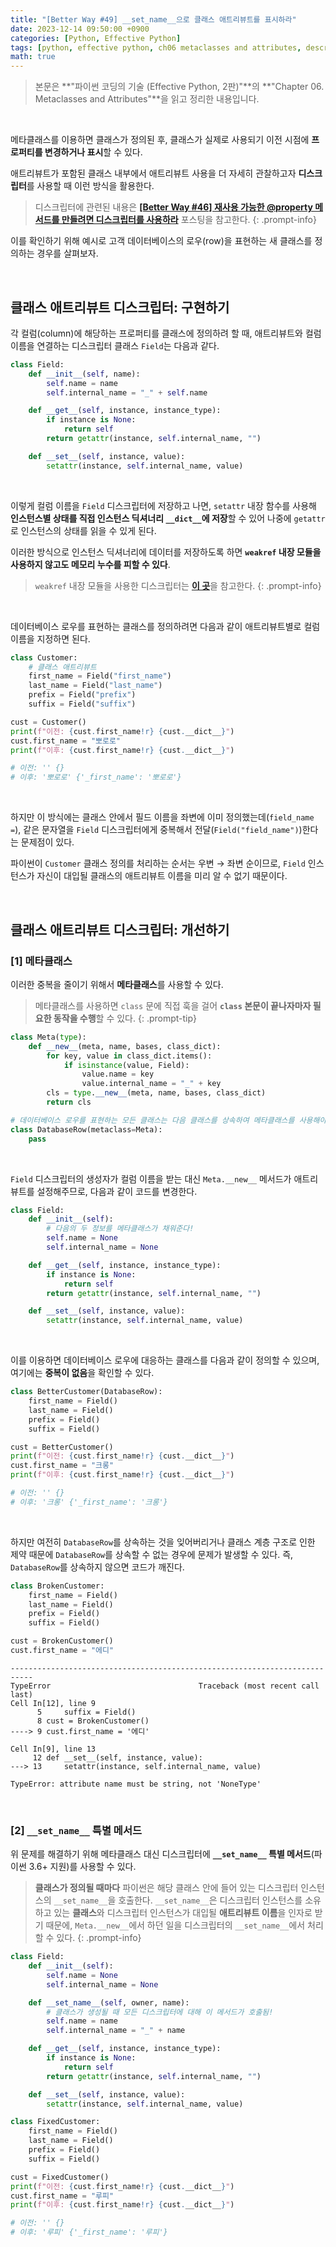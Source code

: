 ```yaml
---
title: "[Better Way #49] __set_name__으로 클래스 애트리뷰트를 표시하라"
date: 2023-12-14 09:50:00 +0900
categories: [Python, Effective Python]
tags: [python, effective python, ch06 metaclasses and attributes, descriptor, property, metaclass]
math: true
---
```


> 본문은 **"파이썬 코딩의 기술 (Effective Python, 2판)"**의 **"Chapter 06. Metaclasses and Attributes"**을 읽고 정리한 내용입니다.

<br>

메타클래스를 이용하면 <span class="shl">클래스가 정의된 후, 클래스가 실제로 사용되기 이전 시점에 **프로퍼티를 변경하거나 표시**</span>할 수 있다.

애트리뷰트가 포함된 클래스 내부에서 애트리뷰트 사용을 더 자세히 관찰하고자 <span class="blue">**디스크립터**</span>를 사용할 때 이런 방식을 활용한다.

> 디스크립터에 관련된 내용은 **[[Better Way #46] 재사용 가능한 @property 메서드를 만들려면 디스크립터를 사용하라](/posts/effective-python-06-better-way-46/)** 포스팅을 참고한다.
{: .prompt-info}

이를 확인하기 위해 예시로 고객 데이터베이스의 로우(row)을 표현하는 새 클래스를 정의하는 경우를 살펴보자.

<br>

## 클래스 애트리뷰트 디스크립터: 구현하기

각 컬럼(column)에 해당하는 프로퍼티를 클래스에 정의하려 할 때, 애트리뷰트와 컬럼 이름을 연결하는 디스크립터 클래스 `Field`는 다음과 같다.

```python
class Field:
    def __init__(self, name):
        self.name = name
        self.internal_name = "_" + self.name

    def __get__(self, instance, instance_type):
        if instance is None:
            return self
        return getattr(instance, self.internal_name, "")

    def __set__(self, instance, value):
        setattr(instance, self.internal_name, value)
```

<br>

이렇게 컬럼 이름을 `Field` 디스크립터에 저장하고 나면, `setattr` 내장 함수를 사용해 **인스턴스별 상태를 직접 인스턴스 딕셔너리 `__dict__`에 저장**할 수 있어 나중에 `getattr`로 인스턴스의 상태를 읽을 수 있게 된다.

이러한 방식으로 <span class="shl">인스턴스 딕셔너리에 데이터를 저장하도록 하면 **`weakref` 내장 모듈을 사용하지 않고도 메모리 누수를 피할 수 있다**</span>.

> `weakref` 내장 모듈을 사용한 디스크립터는 [**이 곳**](/posts/effective-python-06-better-way-46/#correct-way-weakkeydictionary)을 참고한다.
{: .prompt-info}

<br>

데이터베이스 로우를 표현하는 클래스를 정의하려면 다음과 같이 애트리뷰트별로 컬럼 이름을 지정하면 된다.

```python
class Customer:
    # 클래스 애트리뷰트
    first_name = Field("first_name")
    last_name = Field("last_name")
    prefix = Field("prefix")
    suffix = Field("suffix")

cust = Customer()
print(f"이전: {cust.first_name!r} {cust.__dict__}")
cust.first_name = "뽀로로"
print(f"이후: {cust.first_name!r} {cust.__dict__}")

# 이전: '' {}
# 이후: '뽀로로' {'_first_name': '뽀로로'}
```

<br>

하지만 이 방식에는 클래스 안에서 필드 이름을 좌변에 이미 정의했는데(`field_name =`), <span class="shl">같은 문자열을 `Field` 디스크립터에게 중복해서 전달(`Field("field_name")`)한다</span>는 문제점이 있다.

파이썬이 `Customer` 클래스 정의를 처리하는 순서는 우변 → 좌변 순이므로, `Field` 인스턴스가 자신이 대입될 클래스의 애트리뷰트 이름을 미리 알 수 없기 때문이다.

<br>

## 클래스 애트리뷰트 디스크립터: 개선하기

### [1] 메타클래스

이러한 중복을 줄이기 위해서 **메타클래스**를 사용할 수 있다.

> 메타클래스를 사용하면 `class` 문에 직접 훅을 걸어 **`class` 본문이 끝나자마자 필요한 동작을 수행**할 수 있다.
{: .prompt-tip}

```python
class Meta(type):
    def __new__(meta, name, bases, class_dict):
        for key, value in class_dict.items():
            if isinstance(value, Field):
                value.name = key
                value.internal_name = "_" + key
        cls = type.__new__(meta, name, bases, class_dict)
        return cls

# 데이터베이스 로우를 표현하는 모든 클래스는 다음 클래스를 상속하여 메타클래스를 사용해야 함
class DatabaseRow(metaclass=Meta):
    pass
```

<br>

`Field` 디스크립터의 생성자가 컬럼 이름을 받는 대신 `Meta.__new__` 메서드가 애트리뷰트를 설정해주므로, 다음과 같이 코드를 변경한다.

```python
class Field:
    def __init__(self):
        # 다음의 두 정보를 메타클래스가 채워준다!
        self.name = None
        self.internal_name = None

    def __get__(self, instance, instance_type):
        if instance is None:
            return self
        return getattr(instance, self.internal_name, "")

    def __set__(self, instance, value):
        setattr(instance, self.internal_name, value)
```

<br>

이를 이용하면 데이터베이스 로우에 대응하는 클래스를 다음과 같이 정의할 수 있으며, 여기에는 **중복이 없음**을 확인할 수 있다.

```python
class BetterCustomer(DatabaseRow):
    first_name = Field()
    last_name = Field()
    prefix = Field()
    suffix = Field()

cust = BetterCustomer()
print(f"이전: {cust.first_name!r} {cust.__dict__}")
cust.first_name = "크롱"
print(f"이후: {cust.first_name!r} {cust.__dict__}")

# 이전: '' {}
# 이후: '크롱' {'_first_name': '크롱'}
```

<br>

하지만 여전히 `DatabaseRow`를 상속하는 것을 잊어버리거나 클래스 계층 구조로 인한 제약 때문에 `DatabaseRow`를 상속할 수 없는 경우에 문제가 발생할 수 있다. 즉, <span class="shl">`DatabaseRow`를 상속하지 않으면 코드가 깨진다</span>.

```python
class BrokenCustomer:
    first_name = Field()
    last_name = Field()
    prefix = Field()
    suffix = Field()

cust = BrokenCustomer()
cust.first_name = "에디"
```

```
---------------------------------------------------------------------------
TypeError                                 Traceback (most recent call last)
Cell In[12], line 9
      5     suffix = Field()
      8 cust = BrokenCustomer()
----> 9 cust.first_name = '에디'

Cell In[9], line 13
     12 def __set__(self, instance, value):
---> 13     setattr(instance, self.internal_name, value)

TypeError: attribute name must be string, not 'NoneType'
```

<br>

### [2] `__set_name__` 특별 메서드

위 문제를 해결하기 위해 메타클래스 대신 디스크립터에 **`__set_name__` 특별 메서드**(파이썬 3.6+ 지원)를 사용할 수 있다.

> **클래스가 정의될 때마다** 파이썬은 해당 클래스 안에 들어 있는 디스크립터 인스턴스의 `__set_name__`을 호출한다. `__set_name__`은 <span class="shl">디스크립터 인스턴스를 소유하고 있는 **클래스**와 디스크립터 인스턴스가 대입될 **애트리뷰트 이름**을 인자로</span> 받기 때문에, `Meta.__new__`에서 하던 일을 디스크립터의 `__set_name__`에서 처리할 수 있다.
{: .prompt-info}

```python
class Field:
    def __init__(self):
        self.name = None
        self.internal_name = None

    def __set_name__(self, owner, name):
        # 클래스가 생성될 때 모든 디스크립터에 대해 이 메서드가 호출됨!
        self.name = name
        self.internal_name = "_" + name

    def __get__(self, instance, instance_type):
        if instance is None:
            return self
        return getattr(instance, self.internal_name, "")

    def __set__(self, instance, value):
        setattr(instance, self.internal_name, value)
```

```python
class FixedCustomer:
    first_name = Field()
    last_name = Field()
    prefix = Field()
    suffix = Field()

cust = FixedCustomer()
print(f"이전: {cust.first_name!r} {cust.__dict__}")
cust.first_name = "루피"
print(f"이후: {cust.first_name!r} {cust.__dict__}")

# 이전: '' {}
# 이후: '루피' {'_first_name': '루피'}
```
